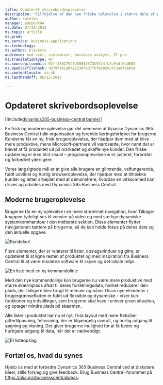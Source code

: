 ```yaml
---
title: Opdateret skrivebordsoplevelse
description: "Tilføjelse af den nye friske oplevelse i større dele af programmet."
author: kotelko
manager: edupont04
ms.date: 07/22/2018
ms.topic: article
ms.prod: 
ms.service: business-applications
ms.technology: 
ms.author: blazkote
audience: end user, customizer, business analyst, IT pro
ms.translationtype: HT
ms.sourcegitcommit: 62ff356275ffd55047573b9224fb7c94df8dd602
ms.openlocfilehash: 9979f961a07e1238fad7f6f8e8295413ad456b59
ms.contentlocale: da-dk
ms.lasthandoff: 08/15/2018

---
```


# <a name="refreshed-desktop-experience"></a>Opdateret skrivebordsoplevelse

[!include[dynamics365-business-central banner](../includes/dynamics365-business-central.md)]



En frisk og moderne oplevelse gør det nemmere at tilpasse Dynamics 365 Business Central i din organisation og forenkle læringsforløbet for brugerne. Kunderne får en ny, frisk brugeroplevelse, der hjælper dem med at blive mere produktive, mens Microsoft-partnere vil værdsætte, hvor nemt det er blevet at få produktet ud på markedet og skaffe nye kunder. Den friske opdatering er ikke blot visuel – programoplevelserne er justeret, forenklet og forbedret yderligere.

Vores langsigtede mål er at give alle brugere en glimrende, velfungerende, fuldt udviklet og hurtig browseroplevelse, der hjælper med at tiltrække kunder og letter arbejdet med at demonstrere, hvordan en virksomhed kan drives og udvides med Dynamics 365 Business Central.

## <a name="modern-user-experience"></a>Moderne brugeroplevelse

Brugerne får en ny oplevelse i en mere strømlinet navigation, hvor Tilbage-knappen tydeligt ses til venstre på siden og med særlige dynamiske systemkommandoer i den midterste sektion. Disse elementer flytter navigationen tættere på brugerne, så de kan holde fokus på deres data og den aktuelle opgave.

![Kundekort](media/customer-card2.png "Et eksempel på et kundekort")

Flere elementer, der er relateret til lister, opslagsvinduer og gitre, er opdateret til at ligne resten af produktet og med inspiration fra Business Central til at være moderne software til skyen og det lokale miljø.

![En liste med en ny kommandolinje](media/list-page-with-commandbar2.png "Eksempel på en liste over kunder")

Med den nye kommandolinje kan brugerne nu være mere produktive med større skærmplads afsat til deres forretningsdata, hvilket reducerer den plads, der tidligere blev brugt til menuer og bånd. Disse nye elementer i brugergrænsefladen er fuldt ud fleksible og dynamiske – viser kun funktioner og indstillinger, som brugerne skal have i enhver given situation, og optager mindre plads på skærmen.

Alle lister i produktet har nu et nyt, frisk layout med mere fleksibel gittertilpasning, feltvisning, der er tilgængelig overalt, og hurtig adgang til søgning og visning. Det giver brugerne mulighed for at få bedre og hurtigere adgang til data, når det er nødvendigt.

![Et listeopslag](media/list-lookup.png "Eksempel på en liste over byer")

<!--
### Who uses these features
These features are available to all desktop users without additional setup, in the browser or Windows 10 companion app.
## Status
### Availability
Cloud, on-premises, hybrid
### Regional availability
No regional restrictions. Available in all Dynamics 365 Business Central supported markets.
-->

## <a name="tell-us-what-you-think"></a>Fortæl os, hvad du synes
Hjælp os med at forbedre Dynamics 365 Business Central ved at diskutere ideer, stille forslag og give feedback. Brug Business Central-forummet på https://aka.ms/businesscentralideas.

